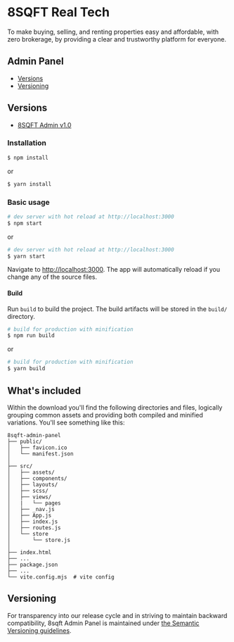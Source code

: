 # 8SQFT Real Tech 

To make buying, selling, and renting properties easy and affordable, with zero brokerage, by providing a clear and trustworthy platform for everyone.

## Admin Panel

* [Versions](#versions)
* [Versioning](#versioning)

## Versions

* [8SQFT Admin v1.0 ](https://github.com/coreui/coreui-free-bootstrap-admin-template)


### Installation

``` bash
$ npm install
```

or

``` bash
$ yarn install
```

### Basic usage

``` bash
# dev server with hot reload at http://localhost:3000
$ npm start 
```

or 

``` bash
# dev server with hot reload at http://localhost:3000
$ yarn start
```

Navigate to [http://localhost:3000](http://localhost:3000). The app will automatically reload if you change any of the source files.

#### Build

Run `build` to build the project. The build artifacts will be stored in the `build/` directory.

```bash
# build for production with minification
$ npm run build
```

or

```bash
# build for production with minification
$ yarn build
```

## What's included

Within the download you'll find the following directories and files, logically grouping common assets and providing both compiled and minified variations. You'll see something like this:

```
8sqft-admin-panel
├── public/          
│   ├── favicon.ico
│   └── manifest.json
│
├── src/             
│   ├── assets/      
│   ├── components/  
│   ├── layouts/     
│   ├── scss/        
│   ├── views/       
│   |   └── pages
│   ├── _nav.js      
│   ├── App.js
│   ├── index.js
│   ├── routes.js    
│   └── store
│       └── store.js
│
├── index.html       
├── ...
├── package.json
├── ...
└── vite.config.mjs  # vite config
```


## Versioning

For transparency into our release cycle and in striving to maintain backward compatibility, 8sqft Admin Panel is maintained under [the Semantic Versioning guidelines](http://semver.org/).
